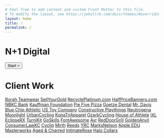 ```yaml
---
# Feel free to add content and custom Front Matter to this file.
# To modify the layout, see https://jekyllrb.com/docs/themes/#overriding-theme-defaults
layout: home
title: /
permalink: /
---
```


<h1>N+1 Digital</h1>

<div id="typejs" element to contain animated typing>
  <span id="element"></span>

  <!-- Load library from the CDN -->
  <script src="https://unpkg.com/typed.js@2.1.0/dist/typed.umd.js"></script>

  <!-- Setup and start animation! -->
  <script>
    var typed = new Typed('#element', {
      strings: ['<i>Welcome</i> to N+1 Digital.',' A growth tech consultancy', ' for startups and e-commerce brands', ' Click the button to start. 👇'],
      typeSpeed: 50,
    });
  </script>
</div>

<div id="start">
  <a href="mailto:ryan@nplus1.digital"><button type="button"> Start &gt;</button></a>
</div>

<h1>Client Work</h1>

<a href="http://www.borahteamwear.com" rel="nofollow">Borah Teamwear</a>
<a href="http://sellyourgold.com/" rel="nofollow">SellYourGold</a>
<a href="http://recycleplatinum.com/" rel="nofollow">RecyclePlatinum.com</a>
<a href="http://halfpricebanners.com/" rel="nofollow">HalfPriceBanners.com</a>
<a href="http://nbkc.com/" rel="nofollow">NBKC Bank</a>
<a href="https://www.fasttrac.org/" rel="nofollow">Kauffman Foundation</a>
<a href="https://www.piefivepizza.com/" rel="nofollow">Pie Five Pizza</a>
<a href="https://www.goetzedental.com" rel="nofollow">Goetze Dental</a>
<a href="https://www.mrdavis.com" rel="nofollow">Mr. Davis</a>
<a href="https://www.bluechipathletic.com" rel="nofollow">Blue Chip Athletic</a>
<a href="https://www.ustoy.com" rel="nofollow">US Toy Company</a>
<a href="https://www.constructiveplaythings.com" rel="nofollow">Constructive Playthings</a>
<a href="https://www.neutrogena.com" rel="nofollow">Neutrogena</a>
<a href="https://www.sleepmoonlight.com" rel="nofollow">Moonlight</a>
<a href="https://www.urbancycling.com" rel="nofollow">UrbanCycling</a>
<a href="https://www.konatriapparel.com" rel="nofollow">KonaTriApparel</a>
<a href="https://www.ozarkcycling.com" rel="nofollow">OzarkCycling</a>
<a href="https://www.houseofathlete.com" rel="nofollow">House of Athlete</a>
<a href="https://drinkixl.com/" rel="nofollow">iXL</a>
<a href="https://eclipserx.com" rel="nofollow">EclipseRX</a>
<a href="https://turn-i-kit.com" rel="nofollow">TurniKit</a>
<a href="https://goskills.com" rel="nofollow">GoSkills</a>
<a href="https://fontawesome.com" rel="nofollow">FontAwesome</a>
<a href="https://www.bfascher.com/products/ayr-saline-nasal-mist/" rel="nofollow">Ayr</a>
<a href="https://reddoorgrill.com/" rel="nofollow">RedDoorGrill</a>
<a href="https://goldenanvil.com" rel="nofollow">GoldenAnvil</a>
<a href="https://kcbankruptcylawfirm.com" rel="nofollow">ConsumerLawKC</a>
<a href="https://cycliq.com/" rel="nofollow">Cycliq</a>
<a href="https://drinkmirth.com/" rel="nofollow">Mirth</a>
<a href="https://drinkreeds.com/" rel="nofollow">Reeds</a>
<a href="https://myyellow.com/" rel="nofollow">YRC</a>
<a href="https://marksnelsoncpa.com" rel="nofollow">MarksNelson</a>
<a href="https://www.apple.com/working-with-apple-services/" rel="nofollow">Apple EDU</a>
<a href="https://www.masterworks.com" rel="nofollow">Masterworks</a>
<a href="https://www.agedandcharred.com" rel="nofollow">Aged & Charred</a>
<a href="https://www.intimaterose.com" rel="nofollow">IntimateRose</a>
<a href="https://www.halocollar.com" rel="nofollow">Halo Collars</a>
